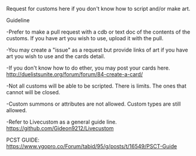 Request for customs here if you don't know how to script and/or make art.

Guideline

-Prefer to make a pull request with a cdb or text doc of the contents of the customs. If you have art you wish to use, upload it with the pull.

-You may create a "issue" as a request but provide links of art if you have art you wish to use and the cards detail.

-If you don't know how to do ether, you may post your cards here. http://duelistsunite.org/forum/forum/84-create-a-card/

-Not all customs will be able to be scripted. There is limits. The ones that cannot will be closed.

-Custom summons or attributes are not allowed. Custom types are still allowed.

-Refer to Livecustom as a general guide line. https://github.com/Gideon9212/Livecustom

PCST GUIDE: https://www.ygopro.co/Forum/tabid/95/g/posts/t/16549/PSCT-Guide
